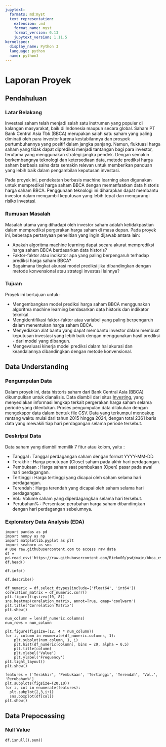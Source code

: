 ```yaml
---
jupytext:
  formats: md:myst
  text_representation:
    extension: .md
    format_name: myst
    format_version: 0.13
    jupytext_version: 1.11.5
kernelspec:
  display_name: Python 3
  language: python
  name: python3
---
```


# Laporan Proyek

## Pendahuluan

### Latar Belakang

Investasi saham telah menjadi salah satu instrumen yang populer di kalangan masyarakat, baik di Indonesia maupun secara global. Saham PT Bank Central Asia Tbk (BBCA) merupakan salah satu saham yang paling diminati oleh para investor karena kestabilannya dan prospek pertumbuhannya yang positif dalam jangka panjang. Namun, fluktuasi harga saham yang tidak dapat diprediksi menjadi tantangan bagi para investor, terutama yang menggunakan strategi jangka pendek. Dengan semakin berkembangnya teknologi dan ketersediaan data, metode prediksi harga saham berbasis sains data semakin relevan untuk memberikan panduan yang lebih baik dalam pengambilan keputusan investasi.

Pada proyek ini, pendekatan berbasis machine learning akan digunakan untuk memprediksi harga saham BBCA dengan memanfaatkan data historis harga saham BBCA. Penggunaan teknologi ini diharapkan dapat membantu investor dalam mengambil keputusan yang lebih tepat dan mengurangi risiko investasi.

### Rumusan Masalah

Masalah utama yang dihadapi oleh investor saham adalah ketidakpastian dalam memprediksi pergerakan harga saham di masa depan. Pada proyek ini, beberapa pertanyaan penelitian yang ingin dijawab antara lain:

- Apakah algoritma machine learning dapat secara akurat memprediksi harga saham BBCA berdasarkan data historis?
- Faktor-faktor atau indikator apa yang paling berpengaruh terhadap prediksi harga saham BBCA?
- Bagaimana tingkat akurasi model prediksi jika dibandingkan dengan metode konvensional atau strategi investasi lainnya?

### Tujuan

Proyek ini bertujuan untuk:

- Mengembangkan model prediksi harga saham BBCA menggunakan algoritma machine learning berdasarkan data historis dan indikator teknikal.
- Mengidentifikasi faktor-faktor atau variabel yang paling berpengaruh dalam menentukan harga saham BBCA.
- Menyediakan alat bantu yang dapat membantu investor dalam membuat keputusan investasi yang lebih baik dengan menggunakan hasil prediksi - dari model yang dibangun.
- Mengevaluasi kinerja model prediksi dalam hal akurasi dan keandalannya dibandingkan dengan metode konvensional.

## Data Understanding

### Pengumpulan Data

Dalam proyek ini, data historis saham dari Bank Central Asia (BBCA) dikumpulkan untuk dianalisis. Data diambil dari situs [Investing](https://www.investing.com/equities/bnk-central-as-historical-data), yang menyediakan informasi lengkap terkait pergerakan harga saham selama periode yang ditentukan. Proses pengumpulan data dilakukan dengan mengekspor data dalam bentuk file CSV. Data yang terkumpul mencakup rentang waktu mulai dari tahun 2015 hingga 2024, dengan total 2361 baris data yang mewakili tiap hari perdagangan selama periode tersebut.

### Deskripsi Data

Data saham yang diambil memilik 7 fitur atau kolom, yaitu :

- Tanggal : Tanggal perdagangan saham dengan format YYYY-MM-DD.
- Terakhir : Harga penutupan (Close) saham pada akhir hari perdagangan.
- Pembukaan : Harga saham saat pembukaan (Open) pasar pada awal hari perdagangan.
- Tertinggi : Harga tertinggi yang dicapai oleh saham selama hari perdagangan.
- Terendah : Harga terendah yang dicapai oleh saham selama hari perdagangan.
- Vol.: Volume saham yang diperdagangkan selama hari tersebut.
- Perubahan% : Persentase perubahan harga saham dibandingkan dengan hari perdagangan sebelumnya.

### Exploratory Data Analysis (EDA)

```{code-cell}
import pandas as pd
import numpy as np
import matplotlib.pyplot as plt
import seaborn as sns
# Use raw.githubusercontent.com to access raw data
df = pd.read_csv('https://raw.githubusercontent.com/Rieko00/psd/main/bbca_csv.csv')
df.head()
```

```{code-cell}
df.info()
```

```{code-cell}
df.describe()
```

```{code-cell}
df_numeric = df.select_dtypes(include=['float64', 'int64'])
corelation_matrix = df_numeric.corr()
plt.figure(figsize=(10, 8))
sns.heatmap(corelation_matrix, annot=True, cmap='coolwarm')
plt.title('Correlation Matrix')
plt.show()
```

```{code-cell}
num_column = len(df_numeric.columns)
num_rows = num_column

plt.figure(figsize=(12, 4 * num_column))
for i, column in enumerate(df_numeric.columns, 1):
    plt.subplot(num_column, 1, i)
    plt.hist(df_numeric[column], bins = 20, alpha = 0.5)
    plt.title(column)
    plt.xlabel('Value')
    plt.ylabel('Frequency')
plt.tight_layout()
plt.show()
```

```{code-cell}
features = ['Terakhir', 'Pembukaan', 'Tertinggi', 'Terendah', 'Vol.', 'Perubahan%']
plt.subplots(figsize=(20,10))
for i, col in enumerate(features):
  plt.subplot(2,3,i+1)
  sns.boxplot(df[col])
plt.show()
```

## Data Prepocessing

### Null Value

```{code-cell}
df.isnull().sum()
```
